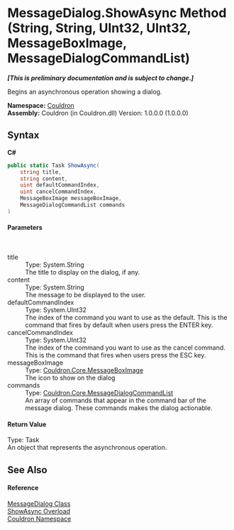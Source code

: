 # MessageDialog.ShowAsync Method (String, String, UInt32, UInt32, MessageBoxImage, MessageDialogCommandList)
 _**\[This is preliminary documentation and is subject to change.\]**_

Begins an asynchronous operation showing a dialog.

**Namespace:**&nbsp;<a href="N_Couldron">Couldron</a><br />**Assembly:**&nbsp;Couldron (in Couldron.dll) Version: 1.0.0.0 (1.0.0.0)

## Syntax

**C#**<br />
``` C#
public static Task ShowAsync(
	string title,
	string content,
	uint defaultCommandIndex,
	uint cancelCommandIndex,
	MessageBoxImage messageBoxImage,
	MessageDialogCommandList commands
)
```


#### Parameters
&nbsp;<dl><dt>title</dt><dd>Type: System.String<br />The title to display on the dialog, if any.</dd><dt>content</dt><dd>Type: System.String<br />The message to be displayed to the user.</dd><dt>defaultCommandIndex</dt><dd>Type: System.UInt32<br />The index of the command you want to use as the default. This is the command that fires by default when users press the ENTER key.</dd><dt>cancelCommandIndex</dt><dd>Type: System.UInt32<br />The index of the command you want to use as the cancel command. This is the command that fires when users press the ESC key.</dd><dt>messageBoxImage</dt><dd>Type: <a href="T_Couldron_Core_MessageBoxImage">Couldron.Core.MessageBoxImage</a><br />The icon to show on the dialog</dd><dt>commands</dt><dd>Type: <a href="T_Couldron_Core_MessageDialogCommandList">Couldron.Core.MessageDialogCommandList</a><br />An array of commands that appear in the command bar of the message dialog. These commands makes the dialog actionable.</dd></dl>

#### Return Value
Type: Task<br />An object that represents the asynchronous operation.

## See Also


#### Reference
<a href="T_Couldron_MessageDialog">MessageDialog Class</a><br /><a href="Overload_Couldron_MessageDialog_ShowAsync">ShowAsync Overload</a><br /><a href="N_Couldron">Couldron Namespace</a><br />